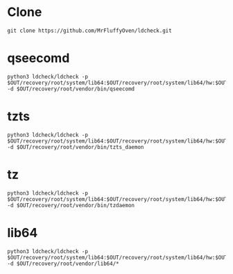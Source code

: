 # Clone
    git clone https://github.com/MrFluffyOven/ldcheck.git

# qseecomd
    python3 ldcheck/ldcheck -p $OUT/recovery/root/system/lib64:$OUT/recovery/root/system/lib64/hw:$OUT/recovery/root/vendor/lib64:$OUT/recovery/root/vendor/lib64/hw -d $OUT/recovery/root/vendor/bin/qseecomd
# tzts
    python3 ldcheck/ldcheck -p $OUT/recovery/root/system/lib64:$OUT/recovery/root/system/lib64/hw:$OUT/recovery/root/vendor/lib64:$OUT/recovery/root/vendor/lib64/hw -d $OUT/recovery/root/vendor/bin/tzts_daemon
# tz
    python3 ldcheck/ldcheck -p $OUT/recovery/root/system/lib64:$OUT/recovery/root/system/lib64/hw:$OUT/recovery/root/vendor/lib64:$OUT/recovery/root/vendor/lib64/hw -d $OUT/recovery/root/vendor/bin/tzdaemon
# lib64
    python3 ldcheck/ldcheck -p $OUT/recovery/root/system/lib64:$OUT/recovery/root/system/lib64/hw:$OUT/recovery/root/vendor/lib64:$OUT/recovery/root/vendor/lib64/hw -d $OUT/recovery/root/vendor/lib64/*
